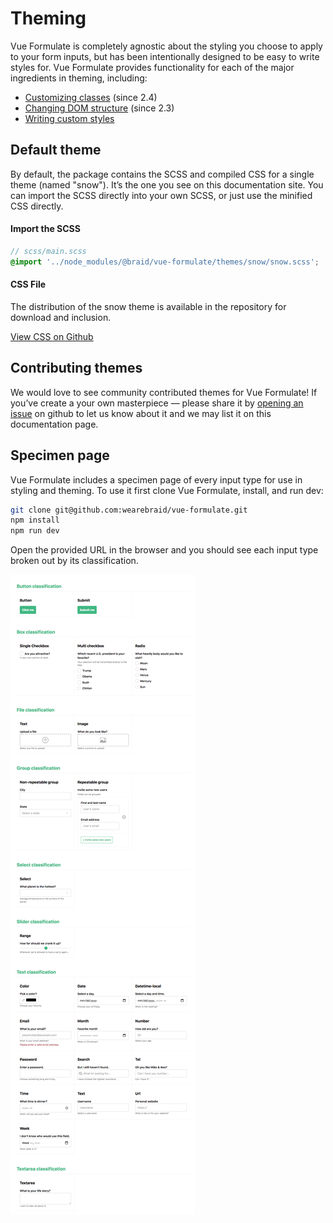 # Theming

Vue Formulate is completely agnostic about the styling you choose to apply to
your form inputs, but has been intentionally designed to be easy to write
styles for. Vue Formulate provides functionality for each of the major
ingredients in theming, including:

- [Customizing classes](/zh/guide/theming/customizing-classes) (since 2.4)
- [Changing DOM structure](/zh/guide/inputs/slots) (since 2.3)
- [Writing custom styles](/zh/guide/theming/styling-tips)

## Default theme

By default, the package contains the SCSS and compiled CSS for a single theme
(named "snow"). It’s the one you see on this documentation site. You can import
the SCSS directly into your own SCSS, or just use the minified CSS directly.

#### Import the SCSS

```scss
// scss/main.scss
@import '../node_modules/@braid/vue-formulate/themes/snow/snow.scss';
```

#### CSS File

The distribution of the snow theme is available in the repository for download
and inclusion.

[View CSS on Github](https://github.com/wearebraid/vue-formulate/blob/master/dist/snow.min.css)

## Contributing themes

We would love to see community contributed themes for Vue Formulate! If you’ve
create a your own masterpiece — please share it by [opening an issue](https://github.com/wearebraid/vue-formulate/issues/new?assignees=&labels=feature+request&template=feature_request.md&title=I%E2%80%99d%20like%20to%20contribute%20a%20theme!) on github
to let us know about it and we may list it on this documentation page.

## Specimen page

Vue Formulate includes a specimen page of every input type for use in styling
and theming. To use it first clone Vue Formulate, install, and run dev:

```sh
git clone git@github.com:wearebraid/vue-formulate.git
npm install
npm run dev
```

Open the provided URL in the browser and you should see each input type broken
out by its classification.

![Screenshot of all inputs by classification](./specimen.png)
